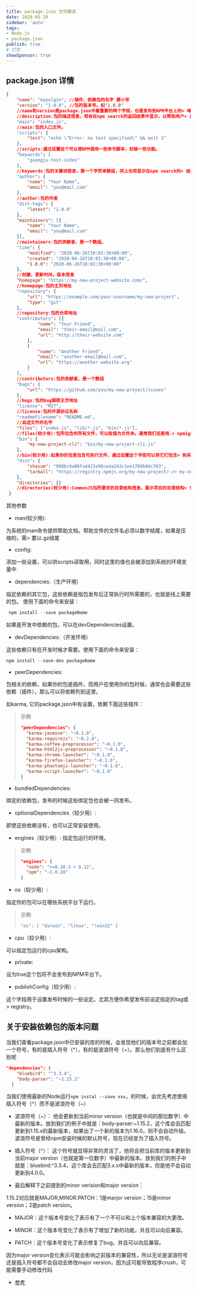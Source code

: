 ```yaml
---
title: package.json 文件解读
date: 2020-05-20
sidebar: 'auto'
tags:
- Node.js
- package.json
publish: true
# 打赏
showSponsor: true
---
```


## package.json 详情

 ```json
 {
     "name": "mypulgin", //插件、依赖包的名字 要小写
     "version": "1.0.0", //包的版本号。如"1.0.0"
     //name和version是package.json中最重要的两个字段，也是发布到NPM平台上的> 唯一标识，如果没有正确设置这两个字段，包就不能发布和被下载     "description": "My New Project description.",
     //description:包的描述信息，将会在npm search的返回结果中显示，以帮助用户> 选择合适的包
     "main": "index.js",
     //main:包的入口文件。
     "scripts": {
         "test": "echo \"Error: no test specified\" && exit 1"
     },
     //scripts:通过设置这个可以使NPM调用一些命令脚本，封装一些功能。
     "keywords": [
         "guangju-test-video"
     ],
     //keywords:包的关键词信息，是一个字符串数组，同上也将显示在npm search的> 结果中
     "author": {
         "name": "Your Name",
         "email": "you@mail.com"
     },
     //author:包的作者
     "dist-tags": {
         "latest": "1.0.0"
     },
     "maintainers": [{
         "name": "Your Name",
         "email": "you@mail.com"
     }],
     //maintainers:包的贡献者，是一个数组。
     "time": {
         "modified": "2020-06-26T10:03:30+00:00",
         "created": "2020-06-26T10:03:30+00:00",
         "1.0.0": "2020-06-26T10:03:30+00:00"
     },
     //创建、更新时间，版本信息
     "homepage": "https://my-new-project-website.com/",
     //homepage:包的主页地址
     "repository": {
         "url": "https://example.com/your-username/my-new-project",
         "type": "git"
     },
     //repository:包的仓库地址
     "contributors": [{
             "name": "Your Friend",
             "email": "their-email@mail.com",
             "url": "http://their-website.com"
         },
         {
             "name": "Another Friend",
             "email": "another-email@mail.com",
             "url": "https://another-website.org"
         }
     ],
     //contributors:包的贡献者，是一个数组
     "bugs": {
         "url": "https://github.com/you/my-new-project/issues"
     },
     //bugs:包的bug跟踪主页地址
     "license": "MIT",
     //license:包的开源协议名称
     "readmeFilename": "README.md",
     //自述文件的名字
     "files": ["index.js", "lib/*.js", "bin/*.js"],
     //files(较少用):包所包含的所有文件，可以取值为文件夹。通常我们还是用.> npmignore来去除不想包含到包里的文件。
     "bin": {
         "my-new-project-cli": "bin/my-new-project-cli.js"
     },
     //bin(较少用):如果你的包里包含可执行文件，通过设置这个字段可以将它们包含> 到系统的PATH中，这样直接就可以运行，很方便。
     "dist": {
         "shasum": "908bc9a06fa4421e96ceda243c1ee1789b0dc763",
         "tarball": "https://registry.npmjs.org/my-new-project/-/> my-new-project-1.0.0.tgz"
     },
     "directories": {}
     //directories(较少用):CommonJS包所要求的目录结构信息，展示项目的目录结构> 信息。字段可以是：lib, bin, man, doc, example。值都是字符串
  }
 ```

 其他参数

- man(较少用):

 为系统的man命令提供帮助文档。帮助文件的文件名必须以数字结尾，如果是压缩的，需> 要以.gz结尾

- config:

 添加一些设置，可以供scripts读取用，同时这里的值也会被添加到系统的环境变量中

- dependencies:（生产环境）

 指定依赖的其它包，这些依赖是指包发布后正常执行时所需要的，也就是线上需要的包。  使用下面的命令来安装：

```js
 npm install --save packageName
```

如果是开发中依赖的包，可以在devDependencies设置。

- devDependencies:（开发环境）

这些依赖只有在开发时候才需要。使用下面的命令来安装：

```js
npm install --save-dev packageName
```

- peerDependencies:

包相关的依赖，如果你的包是插件，而用户在使用你的包时候，通常也会需要这些依赖（插件），那么可以将依赖列到这里。

如karma, 它的package.json中有设置，依赖下面这些插件：

> 示例
>
> ```json
> "peerDependencies": {
>   "karma-jasmine": "~0.1.0",
>   "karma-requirejs": "~0.2.0",
>   "karma-coffee-preprocessor": "~0.1.0",
>   "karma-html2js-preprocessor": "~0.1.0",
>   "karma-chrome-launcher": "~0.1.0",
>   "karma-firefox-launcher": "~0.1.0",
>   "karma-phantomjs-launcher": "~0.1.0",
>   "karma-script-launcher": "~0.1.0"
> }
> ```
>
- bundledDependencies:

绑定的依赖包，发布的时候这些绑定包也会被一同发布。

- optionalDependencies（较少用）:

即使这些依赖没有，也可以正常安装使用。

- engines（较少用）:
指定包运行的环境。

> 示例
>
> ```json
> "engines": {
>   "node": ">=0.10.3 < 0.12",
>   "npm": "~1.0.20"
> }
> ```
>
- os（较少用）:

指定你的包可以在哪些系统平台下运行。

> 示例
>
> ```js
> "os": [ "darwin", "linux", "!win32" ]
> ```

- cpu（较少用）:

可以指定包运行的cpu架构。

- private:

设为true这个包将不会发布到NPM平台下。

- publishConfig（较少用）:

这个字段用于设置发布时候的一些设定。尤其方便你希望发布前设定指定的tag或> registry。

## 关于安装依赖包的版本问题

当我们查看package.json中已安装的库的时候，会发现他们的版本号之前都会加一个符号，有的是插入符号（^），有的是波浪符号（~）。那么他们到底有什么区别呢

```json
"dependencies": {
    "bluebird": "^3.3.4",
    "body-parser": "~1.15.2"
  }
```

当我们使用最新的Node运行`npm instal --save xxx`，的时候，会优先考虑使用插入符号（^）而不是波浪符号（~）

- 波浪符号（~）：
他会更新到当前minor version（也就是中间的那位数字）中最新的版本。放到我们的例子中就是：body-parser:~1.15.2，这个库会去匹配更新到1.15.x的最新版本，如果出了一个新的版本为1.16.0，则不会自动升级。波浪符号是曾经npm安装时候的默认符号，现在已经变为了插入符号。

- 插入符号（^）：
这个符号就显得非常的灵活了，他将会把当前库的版本更新到当前major version（也就是第一位数字）中最新的版本。放到我们的例子中就是：bluebird:^3.3.4，这个库会去匹配3.x.x中最新的版本，但是他不会自动更新到4.0.0。

- 最后解释下之前提到的minor verision和major version：

1.15.2对应就是MAJOR,MINOR.PATCH：1是marjor version；15是minor version；2是patch version。

- MAJOR：这个版本号变化了表示有了一个不可以和上个版本兼容的大更改。

- MINOR：这个版本号变化了表示有了增加了新的功能，并且可以向后兼容。

- PATCH：这个版本号变化了表示修复了bug，并且可以向后兼容。

因为major version变化表示可能会影响之前版本的兼容性，所以无论是波浪符号还是插入符号都不会自动去修改major version，因为这可能导致程序crush，可能需要手动修改代码

- [参考](https://javascript.ruanyifeng.com/nodejs/packagejson.html#toc1)
